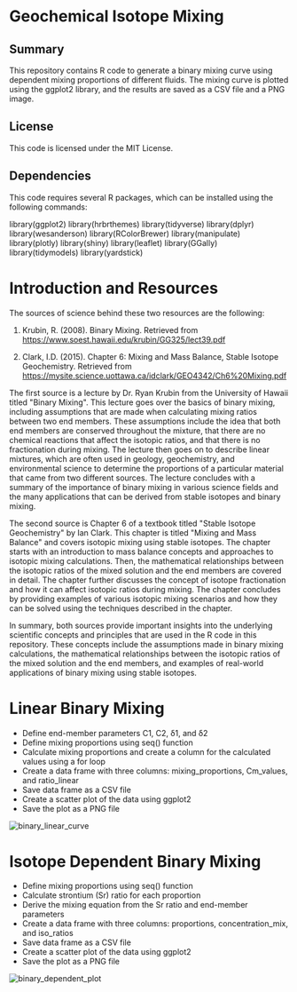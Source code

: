 # Geochemical Isotope Mixing

## Summary

This repository contains R code to generate a binary mixing curve using dependent mixing proportions of different fluids. The mixing curve is plotted using the ggplot2 library, and the results are saved as a CSV file and a PNG image.

## License
This code is licensed under the MIT License.

## Dependencies
This code requires several R packages, which can be installed using the following commands:


library(ggplot2)
library(hrbrthemes)
library(tidyverse)
library(dplyr)
library(wesanderson)
library(RColorBrewer)
library(manipulate)
library(plotly)
library(shiny)
library(leaflet)
library(GGally)
library(tidymodels)
library(yardstick)

# Introduction and Resources

The sources of science behind these two resources are the following:

1. Krubin, R. (2008). Binary Mixing. Retrieved from https://www.soest.hawaii.edu/krubin/GG325/lect39.pdf

2. Clark, I.D. (2015). Chapter 6: Mixing and Mass Balance, Stable Isotope Geochemistry. Retrieved from https://mysite.science.uottawa.ca/idclark/GEO4342/Ch6%20Mixing.pdf

The first source is a lecture by Dr. Ryan Krubin from the University of Hawaii titled "Binary Mixing". This lecture goes over the basics of binary mixing, including assumptions that are made when calculating mixing ratios between two end members. These assumptions include the idea that both end members are conserved throughout the mixture, that there are no chemical reactions that affect the isotopic ratios, and that there is no fractionation during mixing. The lecture then goes on to describe linear mixtures, which are often used in geology, geochemistry, and environmental science to determine the proportions of a particular material that came from two different sources. The lecture concludes with a summary of the importance of binary mixing in various science fields and the many applications that can be derived from stable isotopes and binary mixing.

The second source is Chapter 6 of a textbook titled "Stable Isotope Geochemistry" by Ian Clark. This chapter is titled "Mixing and Mass Balance" and covers isotopic mixing using stable isotopes. The chapter starts with an introduction to mass balance concepts and approaches to isotopic mixing calculations. Then, the mathematical relationships between the isotopic ratios of the mixed solution and the end members are covered in detail. The chapter further discusses the concept of isotope fractionation and how it can affect isotopic ratios during mixing. The chapter concludes by providing examples of various isotopic mixing scenarios and how they can be solved using the techniques described in the chapter.

In summary, both sources provide important insights into the underlying scientific concepts and principles that are used in the R code in this repository. These concepts include the assumptions made in binary mixing calculations, the mathematical relationships between the isotopic ratios of the mixed solution and the end members, and examples of real-world applications of binary mixing using stable isotopes.

# Linear Binary Mixing

- Define end-member parameters C1, C2, δ1, and δ2
- Define mixing proportions using seq() function
- Calculate mixing proportions and create a column for the calculated values using a for loop
- Create a data frame with three columns: mixing_proportions, Cm_values, and ratio_linear
- Save data frame as a CSV file
- Create a scatter plot of the data using ggplot2
- Save the plot as a PNG file

![binary_linear_curve](https://github.com/MikeDereviankin/Geochemical-Isotope-Mixing/assets/81693929/e329663b-8a9f-4ff3-9c4a-aec7cbd10d92)

# Isotope Dependent Binary Mixing

- Define mixing proportions using seq() function
- Calculate strontium (Sr) ratio for each proportion
- Derive the mixing equation from the Sr ratio and end-member parameters
- Create a data frame with three columns: proportions, concentration_mix, and iso_ratios
- Save data frame as a CSV file
- Create a scatter plot of the data using ggplot2
- Save the plot as a PNG file

![binary_dependent_plot](https://github.com/MikeDereviankin/Geochemical-Isotope-Mixing/assets/81693929/2206273b-eda4-4c6c-a43c-ab9032a126e6)









 
